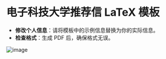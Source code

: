 # 电子科技大学推荐信 LaTeX 模板

- **修改个人信息**：请将模板中的示例信息替换为你的实际信息。
- **检查格式**：生成 PDF 后，确保格式无误。

![image](https://github.com/user-attachments/assets/7ef99bcb-2b84-40ae-a667-c496101dd7c9)
